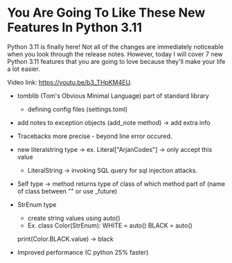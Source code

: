 # You Are Going To Like These New Features In Python 3.11

Python 3.11 is finally here! Not all of the changes are immediately noticeable when you look through the release notes. However, today I will cover 7 new Python 3.11 features that you are going to love because they'll make your life a lot easier.

Video link: https://youtu.be/b3_THpKM4EU.

- tomblib (Tom's Obvious Minimal Language) part of standard library
    - defining config files (settings.toml)
- add notes to exception objects (add_note method) -> add extra info
- Tracebacks more precise - beyond line error occured. 
- new literalstring type -> ex. Literal["ArjanCodes"] -> only accept this value
    - LiteralString -> invoking SQL query for sql injection attacks.  
- Self type -> method returns type of class of which method part of (name of class between "" or use _future)
- StrEnum type 
    - create string values using auto() 
    - Ex. 
    class Color(StrEnum):
    WHITE = auto()
    BLACK = auto()

    print(Color.BLACK.value)  -> black

- Improved performance (C python 25% faster)

